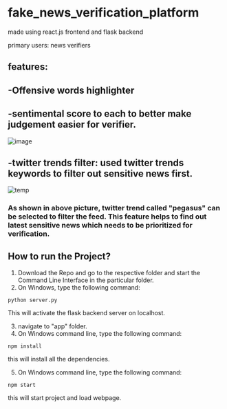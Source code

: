 # fake_news_verification_platform
made using react.js frontend and flask backend  

primary users: news verifiers  

## features:   

## -Offensive words highlighter  
## -sentimental score to each to better make judgement easier for verifier.  
![image](https://user-images.githubusercontent.com/49832962/139056043-91b7fa59-5dc6-4502-8265-7dfdbf900685.png)
  
  

## -twitter trends filter: used twitter trends keywords to filter out sensitive news first.
![temp](https://user-images.githubusercontent.com/49832962/139056649-ee81074e-0675-40dd-8336-b1ba753455d3.png)
### As shown in above picture, twitter trend called "pegasus" can be selected to filter the feed. This feature helps to find out latest sensitive news which needs to be prioritized for verification.

## How to run the Project? 
1. Download the Repo and go to the respective folder and start the Command Line Interface in the particular folder.
2. On Windows, type the following command: 

```
python server.py
```

This will activate the flask backend server on localhost.

3. navigate to "app" folder.
4. On Windows command line, type the following command: 

```
npm install
```
this will install all the dependencies.

5. On Windows command line, type the following command: 

```
npm start
```
this will start project and load webpage.
